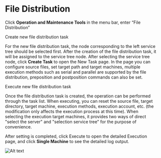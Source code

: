 # File Distribution

Click **Operation and Maintenance Tools** in the menu bar, enter “File Distribution”

Create new file distribution task

For the new file distribution task, the node corresponding to the left service tree should be selected first. After the creation of the file distribution task, it will be assigned to the service tree node. After selecting the service tree node, click **Create Task** to open the New Task page. In the page you can configure source files, set target path and target machines, multiple execution methods such as serial and parallel are supported by the file distribution, preposition and postposition commands can also be set.

Execute new file distribution task

Once the file distribution task is created, the operation can be performed through the task list. When executing, you can reset the source file, target directory, target machine, execution methods, execution account, etc. (the modification only affects the execution process at this time). When selecting the execution target machines, it provides two ways of direct "select the server" and "selection service tree" for the purpose of convenience.

After setting is completed, click Execute to open the detailed Execution page, and click **Single Machine** to see the detailed log output.

![Alt text](https://github.com/jdcloudcom/cn/blob/DevOps/image/DevOps/Operation30.png)
